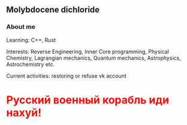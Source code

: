 ## Molybdocene dichloride
### About me
Learning: C++, Rust

Interests: Reverse&nbsp;Engineering, Inner&nbsp;Core programming, Physical Chemistry, Lagrangian mechanics, Quantum mechanics, Astrophysics, Astrochemistry etc.

Current activities: restoring or refuse vk account

# <span style="color:red; font-weight: bold;">Русский военный корабль иди нахуй!</span>
